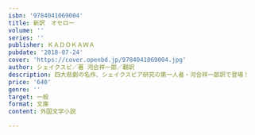 ```yaml
---
isbn: '9784041069004'
title: 新訳　オセロー
volume: ''
series: ''
publisher: ＫＡＤＯＫＡＷＡ
pubdate: '2018-07-24'
cover: 'https://cover.openbd.jp/9784041069004.jpg'
author: シェイクスピ／著 河合祥一郎／翻訳
description: 四大悲劇の名作、シェイクスピア研究の第一人者・河合祥一郎訳で登場！
price: '640'
genre: ''
target: 一般
format: 文庫
content: 外国文学小説

---
```

